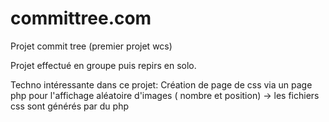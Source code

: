 # committree.com
Projet commit tree (premier projet wcs)

Projet effectué en groupe puis repirs en solo. 

Techno intéressante dans ce projet: 
Création de page de css via un page php pour l'affichage aléatoire d'images ( nombre et position)
-> les fichiers css sont générés par du php
